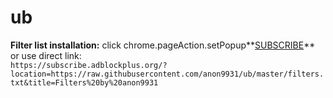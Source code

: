 # ub


**Filter list installation:**
click chrome.pageAction.setPopup**[SUBSCRIBE](https://raw.githubusercontent.com/anon9931/ub/master/filter.txt)** or use direct link:<br>
`https://subscribe.adblockplus.org/?location=https://raw.githubusercontent.com/anon9931/ub/master/filters.txt&title=Filters%20by%20anon9931`
